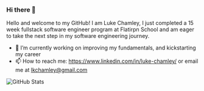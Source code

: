 ### Hi there 👋

<!--
**ChamMan3/ChamMan3** is a ✨ _special_ ✨ repository because its `README.md` (this file) appears on your GitHub profile.

Here are some ideas to get you started:

-->
Hello and welcome to my GitHub! I am Luke Chamley, I just completed a 15 week fullstack software engineer program at Flatirpn School and am eager to take the next step in my software engineering journey.
- 🔭 I’m currently working on improving my fundamentals, and kickstarting my career
- 📫 How to reach me: https://www.linkedin.com/in/luke-chamley/ or email me at lkchamley@gmail.com

![GitHub Stats](https://github-readme-stats.vercel.app/api?username=ChamMan3&theme=radical)

